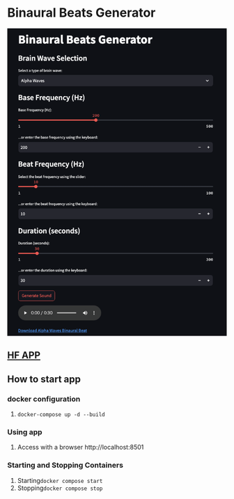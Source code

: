 # Binaural Beats Generator
![app_sample](https://github.com/iamtatsuki05/binarual_beats_generator/blob/main/images/app_sample.png)

## [HF APP](https://huggingface.co/spaces/iamtatsuki05/binarual_beats_generator)

## How to start app
### docker configuration
1. `docker-compose up -d --build`
### Using app
1. Access with a browser http://localhost:8501
### Starting and Stopping Containers
1. Starting`docker compose start`
2. Stopping`docker compose stop`
